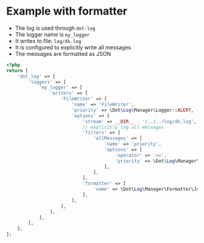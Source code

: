 # Example with formatter

* The log is used through `dot-log`
* The logger name is `my_logger`
* It writes to file: `log/dk.log`
* It is configured to explicitly write all messages  
* The messages are formatted as JSON

```php
<?php
return [
    'dot_log' => [
        'loggers' => [
            'my_logger' => [
                'writers' => [
                    'FileWriter' => [
                        'name' => 'FileWriter',
                        'priority' => \Dot\Log\Manager\Logger::ALERT,
                        'options' => [
                            'stream' => __DIR__ . '/../../log/dk.log',
                            // explicitly log all messages
                            'filters' => [
                                'allMessages' => [
                                    'name' => 'priority',
                                    'options' => [
                                        'operator' => '>=',
                                        'priority' => \Dot\Log\Manager\Logger::EMERG,
                                    ],
                                ],
                            ],
                            'formatter' => [
                                'name' => \Dot\Log\Manager\Formatter\Json::class,
                            ],
                        ],
                    ],
                ],
            ],
        ],
    ],
];
```
